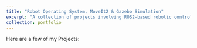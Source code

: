 ```yaml
---
title: "Robot Operating System, MoveIt2 & Gazebo Simulation"
excerpt: "A collection of projects involving ROS2-based robotic control, motion planning using MoveIt2, and simulation in Gazebo.<br/><img src='/images/ros2_moveit2.jpg'>"
collection: portfolio
---
```


Here are a few of my Projects: